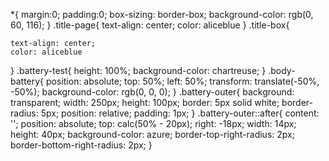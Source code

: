 *{
    margin:0;
    padding:0;
    box-sizing: border-box;
    background-color: rgb(0, 60, 116);
}
.title-page{
    text-align: center;
    color: aliceblue
}
.title-box{
 
    text-align: center;
    color: aliceblue
}
.battery-test{
    height: 100%;
    background-color: chartreuse;
}
.body-battery{
    position: absolute;
    top: 50%;
    left: 50%;
    transform: translate(-50%, -50%);
    background-color: rgb(0, 0, 0);
}
.battery-outer{
    background: transparent;
    width: 250px;
    height: 100px;
    border: 5px solid white;
    border-radius: 5px;
    position: relative;
    padding: 1px;
}
.battery-outer::after{
    content: '';
    position: absolute;
    top: calc(50% - 20px);
    right: -18px;
    width: 14px;
    height: 40px;
    background-color: azure;
    border-top-right-radius: 2px;
    border-bottom-right-radius: 2px;
}
